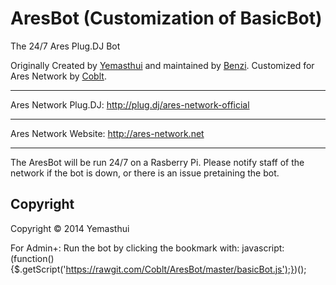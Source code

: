 AresBot (Customization of BasicBot)
======================

The 24/7 Ares Plug.DJ Bot


Originally Created by [Yemasthui](https://github.com/Yemasthui) and maintained by [Benzi](https://github.com/Benzi). Customized for Ares Network by [Coblt](https://github.com/Coblt).

---

Ares Network Plug.DJ: http://plug.dj/ares-network-official

---

Ares Network Website: http://ares-network.net

---

The AresBot will be run 24/7 on a Rasberry Pi. Please notify staff of the network if the bot is down, or there is an issue pretaining the bot.


Copyright
---------
Copyright &copy; 2014 Yemasthui

For Admin+: Run the bot by clicking the bookmark with: javascript:(function(){$.getScript('https://rawgit.com/Coblt/AresBot/master/basicBot.js');})();
